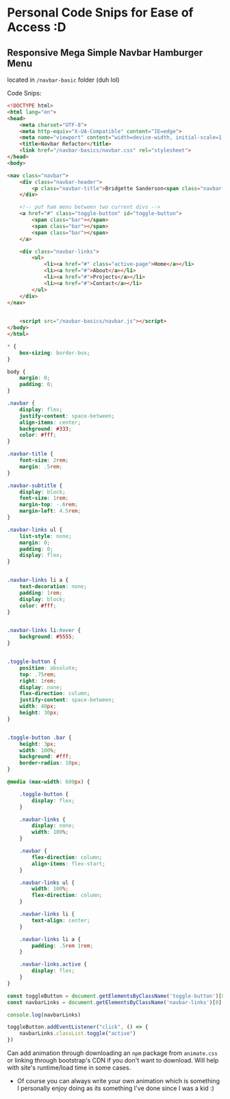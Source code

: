 # Personal Code Snips for Ease of Access :D 

## Responsive Mega Simple Navbar Hamburger Menu

located in `/navbar-basic` folder (duh lol)

Code Snips: 
```HTML
<!DOCTYPE html>
<html lang="en">
<head>
    <meta charset="UTF-8">
    <meta http-equiv="X-UA-Compatible" content="IE=edge">
    <meta name="viewport" content="width=device-width, initial-scale=1.0">
    <title>Navbar Refactor</title>
    <link href="/navbar-basics/navbar.css" rel="stylesheet">
</head>
<body>

<nav class="navbar">
    <div class="navbar-header">
        <p class="navbar-title">Bridgette Sanderson<span class="navbar-subtitle block">Software && Web Developer</span></p>
    </div>

    <!-- put ham menu between two current divs -->
    <a href="#" class="toggle-button" id="toggle-button">
        <span class="bar"></span>
        <span class="bar"></span>
        <span class="bar"></span>
    </a>

    <div class="navbar-links">
        <ul>
            <li><a href="#" class="active-page">Home</a></li>
            <li><a href="#">About</a></li>
            <li><a href="#">Projects</a></li>
            <li><a href="#">Contact</a></li>
        </ul>
    </div>
</nav>
        

    <script src="/navbar-basics/navbar.js"></script>
</body>
</html>


```

```CSS
* {
    box-sizing: border-box;
}

body {
    margin: 0;
    padding: 0;
}

.navbar {
    display: flex;
    justify-content: space-between;
    align-items: center;
    background: #333;
    color: #fff;
}

.navbar-title {
    font-size: 2rem;
    margin: .5rem;
}

.navbar-subtitle {
    display: block;
    font-size: 1rem;
    margin-top: -.6rem;
    margin-left: 4.5rem;
}

.navbar-links ul {
    list-style: none;
    margin: 0;
    padding: 0;
    display: flex;
}


.navbar-links li a {
    text-decoration: none;
    padding: 1rem;
    display: block;
    color: #fff;
}


.navbar-links li:hover {
    background: #5555;
}


.toggle-button {
    position: absolute;
    top: .75rem;
    right: 1rem;
    display: none;
    flex-direction: column;
    justify-content: space-between;
    width: 40px;
    height: 30px;
}


.toggle-button .bar {
    height: 3px;
    width: 100%;
    background: #fff;
    border-radius: 10px;
}

@media (max-width: 600px) {

    .toggle-button {
        display: flex;
    }

    .navbar-links {
        display: none;
        width: 100%;
    }

    .navbar {
        flex-direction: column;
        align-items: flex-start;
    }

    .navbar-links ul {
        width: 100%;
        flex-direction: column;
    }

    .navbar-links li {
        text-align: center;
    }

    .navbar-links li a {
        padding: .5rem 1rem;
    }

    .navbar-links.active {
        display: flex;
    }
}
```

```JAVASCRIPT
const toggleButton = document.getElementsByClassName('toggle-button')[0]
const navbarLinks = document.getElementsByClassName('navbar-links')[0]

console.log(navbarLinks)

toggleButton.addEventListener("click", () => {
    navbarLinks.classList.toggle("active")
})
```
Can add animation through downloading an `npm` package from `animate.css` or linking through bootstrap's CDN if you don't want to download. Will help with site's runtime/load time in some cases. 

- Of course you can always write your own animation which is something I personally enjoy doing as its something I've done since I was a kid :) 